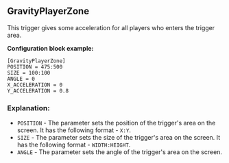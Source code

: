  ## GravityPlayerZone

 This trigger gives some acceleration for all players who enters the trigger area.

 **Configuration block example:**

    [GravityPlayerZone]
    POSITION = 475:500
    SIZE = 100:100
    ANGLE = 0
    X_ACCELERATION = 0
    Y_ACCELERATION = 0.8

 ### Explanation:

 * `POSITION` - The parameter sets the position of the trigger's area on the screen. It has the following format - `X:Y`.
 * `SIZE` - The parameter sets the size of the trigger's area on the screen. It has the following format - `WIDTH:HEIGHT`.
 * `ANGLE` - The parameter sets the angle of the trigger's area on the screen.